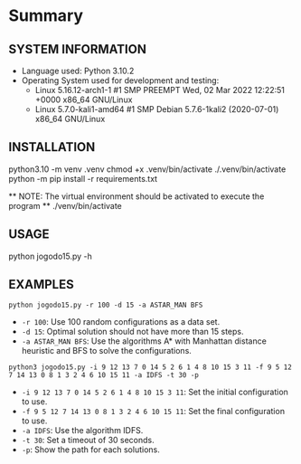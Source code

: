 # Summary

## SYSTEM INFORMATION
- Language used: Python 3.10.2
- Operating System used for development and testing:
    - Linux 5.16.12-arch1-1 #1 SMP PREEMPT Wed, 02 Mar 2022 12:22:51 +0000 x86_64 GNU/Linux
    - Linux 5.7.0-kali1-amd64 #1 SMP Debian 5.7.6-1kali2 (2020-07-01) x86_64 GNU/Linux


## INSTALLATION

python3.10 -m venv .venv
chmod +x .venv/bin/activate
./.venv/bin/activate
python -m pip install -r requirements.txt

** NOTE: The virtual environment should be activated to execute the program **
./venv/bin/activate 



## USAGE

python jogodo15.py -h



## EXAMPLES

`python jogodo15.py -r 100 -d 15 -a ASTAR_MAN BFS`

- `-r 100`: Use 100 random configurations as a data set.
- `-d 15`: Optimal solution should not have more than 15 steps.
- `-a ASTAR_MAN BFS`: Use the algorithms A* with Manhattan distance heuristic and BFS to solve the configurations.

`python3 jogodo15.py -i 9 12 13 7 0 14 5 2 6 1 4 8 10 15 3 11 -f 9 5 12 7 14 13 0 8 1 3 2 4 6 10 15 11 -a IDFS -t 30 -p`

- `-i 9 12 13 7 0 14 5 2 6 1 4 8 10 15 3 11`: Set the initial configuration to use.
- `-f 9 5 12 7 14 13 0 8 1 3 2 4 6 10 15 11`: Set the final configuration to use. 
- `-a IDFS`: Use the algorithm IDFS.
- `-t 30`: Set a timeout of 30 seconds.
- `-p`: Show the path for each solutions.
